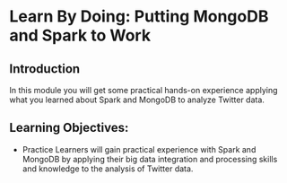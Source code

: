# Learn By Doing: Putting MongoDB and Spark to Work

## Introduction
In this module you will get some practical hands-on experience applying what you learned about Spark and MongoDB to analyze Twitter data.

## Learning Objectives:
* Practice Learners will gain practical experience with Spark and MongoDB by applying their big data integration and processing skills and knowledge to the analysis of Twitter data.
